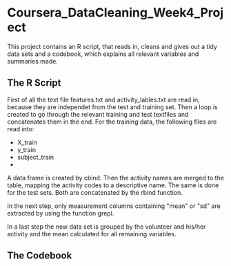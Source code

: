 # Coursera_DataCleaning_Week4_Project

This project contains an R script, that reads in, cleans and gives out a tidy data sets and a codebook, which explains all relevant variables and summaries made.

## The R Script
First of all the text file features.txt and activity_lables.txt are read in, because they are independet from the test and training set. Then a loop is created to go through the relevant training and test textfiles and concatenates them in the end.
For the training data, the following files are read into:
- X_train
- y_train
- subject_train
- 
A data frame is created by cbind. Then the activity names are merged to the table, mapping the activity codes to a descriptive name.
The same is done for the test sets. Both are concatenated by the rbind function.

In the next step, only measurement columns containing "mean" or "sd" are extracted by using the function grepl.

In a last step the new data set is grouped by the volunteer and his/her activity and the mean calculated for all remaining variables.

## The Codebook
